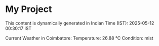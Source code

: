 # My Project

This content is dynamically generated in Indian Time (IST): 2025-05-12 00:30:17 IST


Current Weather in Coimbatore:
Temperature: 26.88 °C
Condition: mist
